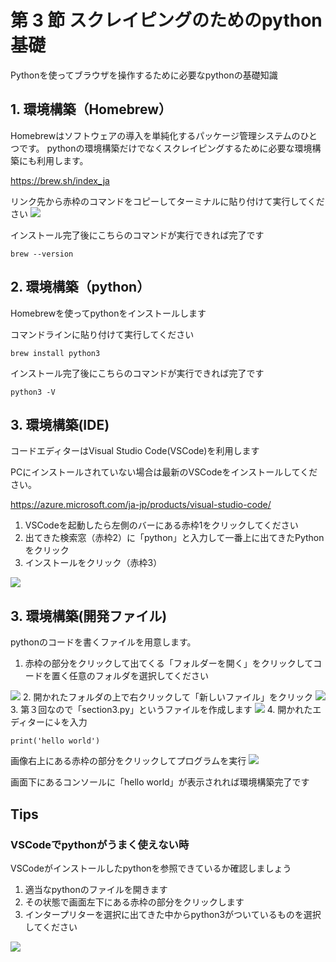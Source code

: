 # 第 3 節 スクレイピングのためのpython基礎

Pythonを使ってブラウザを操作するために必要なpythonの基礎知識

## 1. 環境構築（Homebrew）
Homebrewはソフトウェアの導入を単純化するパッケージ管理システムのひとつです。
pythonの環境構築だけでなくスクレイピングするために必要な環境構築にも利用します。

https://brew.sh/index_ja

リンク先から赤枠のコマンドをコピーしてターミナルに貼り付けて実行してください
<img src="./images/5.png">

インストール完了後にこちらのコマンドが実行できれば完了です
```
brew --version
```

## 2. 環境構築（python）
Homebrewを使ってpythonをインストールします

コマンドラインに貼り付けて実行してください
```
brew install python3
```

インストール完了後にこちらのコマンドが実行できれば完了です
```
python3 -V
```

## 3. 環境構築(IDE)
コードエディターはVisual Studio Code(VSCode)を利用します

PCにインストールされていない場合は最新のVSCodeをインストールしてください。

https://azure.microsoft.com/ja-jp/products/visual-studio-code/

1. VSCodeを起動したら左側のバーにある赤枠1をクリックしてください
2. 出てきた検索窓（赤枠2）に「python」と入力して一番上に出てきたPythonをクリック
3. インストールをクリック（赤枠3）
<img src="./images/7.png">

## 3. 環境構築(開発ファイル)
pythonのコードを書くファイルを用意します。

1. 赤枠の部分をクリックして出てくる「フォルダーを開く」をクリックしてコードを置く任意のフォルダを選択してください
<img src="./images/6.png">
2. 開かれたフォルダの上で右クリックして「新しいファイル」をクリック
<img src="./images/1.png">
3. 第３回なので「section3.py」というファイルを作成します
<img src="./images/2.png">
4. 開かれたエディターに↓を入力

```
print('hello world')
```

画像右上にある赤枠の部分をクリックしてプログラムを実行
<img src="./images/4.png">


画面下にあるコンソールに「hello world」が表示されれば環境構築完了です


## Tips
### VSCodeでpythonがうまく使えない時
VSCodeがインストールしたpythonを参照できているか確認しましょう


1. 適当なpythonのファイルを開きます
2. その状態で画面左下にある赤枠の部分をクリックします
3. インタープリターを選択に出てきた中からpython3がついているものを選択してください
<img src="./images/8.png">



